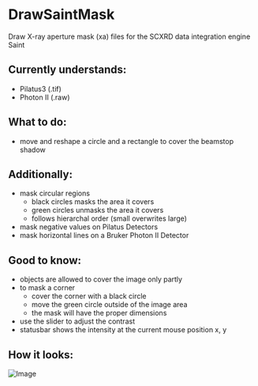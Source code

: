 # DrawSaintMask
 Draw X-ray aperture mask (xa) files for the SCXRD data integration engine Saint
 
 ## Currently understands:
  - Pilatus3 (.tif)
  - Photon II (.raw)
 
 ## What to do:
 - move and reshape a circle and a rectangle to cover the beamstop shadow
 
 ## Additionally:
 - mask circular regions
   - black circles masks the area it covers
   - green circles unmasks the area it covers
   - follows hierarchal order (small overwrites large)
 - mask negative values on Pilatus Detectors
 - mask horizontal lines on a Bruker Photon II Detector
 
 ## Good to know:
 - objects are allowed to cover the image only partly
 - to mask a corner
   - cover the corner with a black circle
   - move the green circle outside of the image area
   - the mask will have the proper dimensions
 - use the slider to adjust the contrast
 - statusbar shows the intensity at the current mouse position x, y
 
 ## How it looks:
![Image](../main/DrawSaintMask.png)
